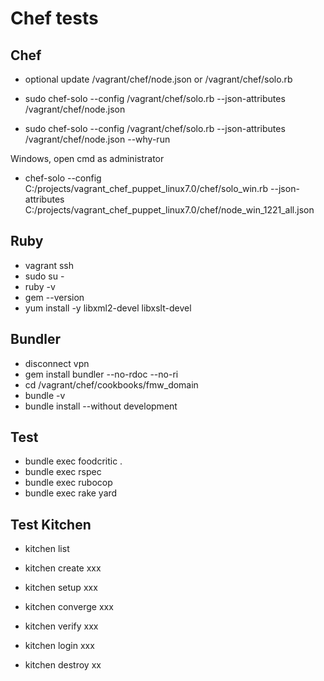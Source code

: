 # Chef tests

## Chef
- optional update /vagrant/chef/node.json or /vagrant/chef/solo.rb

- sudo chef-solo --config /vagrant/chef/solo.rb --json-attributes /vagrant/chef/node.json
- sudo chef-solo --config /vagrant/chef/solo.rb --json-attributes /vagrant/chef/node.json --why-run

Windows, open cmd as administrator 
- chef-solo --config C:/projects/vagrant_chef_puppet_linux7.0/chef/solo_win.rb --json-attributes C:/projects/vagrant_chef_puppet_linux7.0/chef/node_win_1221_all.json

## Ruby

- vagrant ssh
- sudo su -
- ruby -v
- gem --version
- yum install -y libxml2-devel libxslt-devel

## Bundler

- disconnect vpn
- gem install bundler --no-rdoc --no-ri
- cd /vagrant/chef/cookbooks/fmw_domain
- bundle -v
- bundle install --without development

## Test

- bundle exec foodcritic .
- bundle exec rspec
- bundle exec rubocop
- bundle exec rake yard

## Test Kitchen

- kitchen list
- kitchen create xxx

- kitchen setup xxx
- kitchen converge xxx
- kitchen verify xxx

- kitchen login xxx
- kitchen destroy xx


